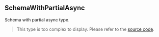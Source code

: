 SchemaWithPartialAsync
----------------------

Schema with partial async type.

> This type is too complex to display. Please refer to the [source code](https://github.com/fabian-hiller/valibot/blob/main/library/src/methods/partial/partialAsync.ts).